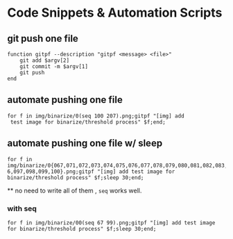 # Code Snippets & Automation Scripts

## git push one file

```fish
function gitpf --description "gitpf <message> <file>"
    git add $argv[2]
    git commit -m $argv[1]
    git push
end
```

## automate pushing one file

```fish
for f in img/binarize/0(seq 100 207).png;gitpf "[img] add
 test image for binarize/threshold process" $f;end;
```

## automate pushing one file w/ sleep

```fish
for f in img/binarize/0{067,071,072,073,074,075,076,077,078,079,080,081,082,083,084,085,086,087,088,089,090,091,092,093,094,095,09
6,097,098,099,100}.png;gitpf "[img] add test image for binarize/threshold process" $f;sleep 30;end;
```

** no need to write all of them , `seq` works well.

### with seq

```fish
for f in img/binarize/00(seq 67 99).png;gitpf "[img] add test image for binarize/threshold process" $f;sleep 30;end;
```
